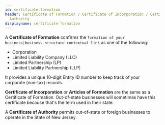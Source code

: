 ```yaml
---
id: certificate-formation
header: Certificate of Formation / Certificate of Incorporation / Certificate of
  Authority
displayname: certificate-formation
---
```


A **Certificate of Formation** confirms the `formation of your business|business-structure-contextual-link` as one of the following:

- Corporation
- Limited Liability Company (LLC)
- Limited Partnership (LP)
- Limited Liability Partnership (LLP)

It provides a unique 10-digit Entity ID number to keep track of your corporate (non-tax) records.

**Certificate of Incorporation** or **Articles of Formation** are the same as a Certificate of Formation. Out-of-state businesses will sometimes have this certificate because that's the term used in their state.

A **Certificate of Authority** permits out-of-state or foreign businesses to operate in the State of New Jersey.
